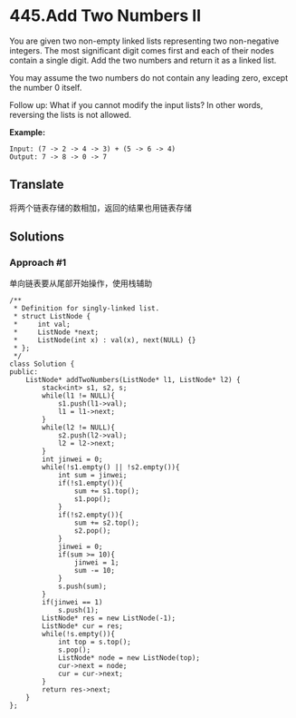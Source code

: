 # 445.Add Two Numbers II #

You are given two non-empty linked lists representing two non-negative integers. The most significant digit comes first and each of their nodes contain a single digit. Add the two numbers and return it as a linked list.

You may assume the two numbers do not contain any leading zero, except the number 0 itself.

Follow up:
What if you cannot modify the input lists? In other words, reversing the lists is not allowed.

**Example:**

	Input: (7 -> 2 -> 4 -> 3) + (5 -> 6 -> 4)
	Output: 7 -> 8 -> 0 -> 7

## Translate ##

将两个链表存储的数相加，返回的结果也用链表存储

## Solutions ##

### Approach #1 ###

单向链表要从尾部开始操作，使用栈辅助

	/**
	 * Definition for singly-linked list.
	 * struct ListNode {
	 *     int val;
	 *     ListNode *next;
	 *     ListNode(int x) : val(x), next(NULL) {}
	 * };
	 */
	class Solution {
	public:
	    ListNode* addTwoNumbers(ListNode* l1, ListNode* l2) {
	        stack<int> s1, s2, s;
	        while(l1 != NULL){
	            s1.push(l1->val);
	            l1 = l1->next;
	        }
	        while(l2 != NULL){
	            s2.push(l2->val);
	            l2 = l2->next;
	        }
	        int jinwei = 0;
	        while(!s1.empty() || !s2.empty()){
	            int sum = jinwei;
	            if(!s1.empty()){
	                sum += s1.top();
	                s1.pop();
	            }
	            if(!s2.empty()){
	                sum += s2.top();
	                s2.pop();
	            }
	            jinwei = 0;
	            if(sum >= 10){
	                jinwei = 1;
	                sum -= 10;
	            }
	            s.push(sum);
	        }
	        if(jinwei == 1)
	            s.push(1);
	        ListNode* res = new ListNode(-1);
	        ListNode* cur = res;
	        while(!s.empty()){
	            int top = s.top();
	            s.pop();
	            ListNode* node = new ListNode(top);
	            cur->next = node;
	            cur = cur->next;
	        }
	        return res->next;
	    }
	};